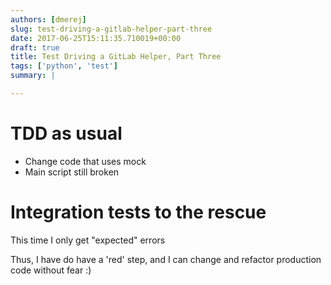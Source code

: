 ```yaml
---
authors: [dmerej]
slug: test-driving-a-gitlab-helper-part-three
date: 2017-06-25T15:11:35.710019+00:00
draft: true
title: Test Driving a GitLab Helper, Part Three
tags: ['python', 'test']
summary: |

---
```



# TDD as usual

* Change code that uses mock
* Main script still broken

# Integration tests to the rescue

This time I only get "expected" errors

Thus, I have do have a 'red' step, and I can change
and refactor production code without fear :)
